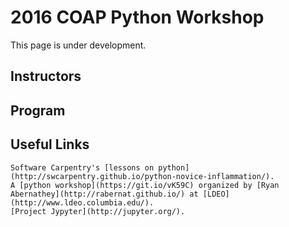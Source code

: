 # 2016 COAP Python Workshop
This page is under development.

## Instructors

## Program

## Useful Links

    Software Carpentry's [lessons on python](http://swcarpentry.github.io/python-novice-inflammation/).
    A [python workshop](https://git.io/vK59C) organized by [Ryan Abernathey](http://rabernat.github.io/) at [LDEO](http://www.ldeo.columbia.edu/).
    [Project Jypyter](http://jupyter.org/).




